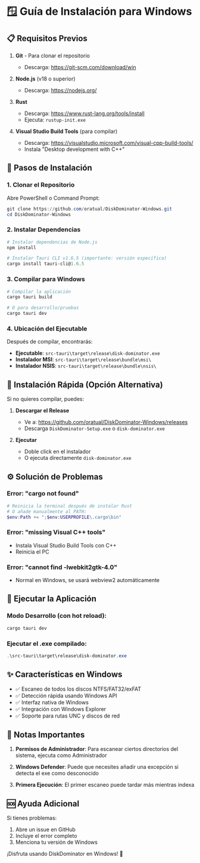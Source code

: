 # 🪟 Guía de Instalación para Windows

## 📋 Requisitos Previos

1. **Git** - Para clonar el repositorio
   - Descarga: https://git-scm.com/download/win

2. **Node.js** (v18 o superior)
   - Descarga: https://nodejs.org/

3. **Rust** 
   - Descarga: https://www.rust-lang.org/tools/install
   - Ejecuta: `rustup-init.exe`

4. **Visual Studio Build Tools** (para compilar)
   - Descarga: https://visualstudio.microsoft.com/visual-cpp-build-tools/
   - Instala "Desktop development with C++"

## 🚀 Pasos de Instalación

### 1. Clonar el Repositorio

Abre PowerShell o Command Prompt:

```powershell
git clone https://github.com/oratual/DiskDominator-Windows.git
cd DiskDominator-Windows
```

### 2. Instalar Dependencias

```powershell
# Instalar dependencias de Node.js
npm install

# Instalar Tauri CLI v1.6.5 (importante: versión específica)
cargo install tauri-cli@1.6.5
```

### 3. Compilar para Windows

```powershell
# Compilar la aplicación
cargo tauri build

# O para desarrollo/pruebas
cargo tauri dev
```

### 4. Ubicación del Ejecutable

Después de compilar, encontrarás:
- **Ejecutable**: `src-tauri\target\release\disk-dominator.exe`
- **Instalador MSI**: `src-tauri\target\release\bundle\msi\`
- **Instalador NSIS**: `src-tauri\target\release\bundle\nsis\`

## 🎯 Instalación Rápida (Opción Alternativa)

Si no quieres compilar, puedes:

1. **Descargar el Release**
   - Ve a: https://github.com/oratual/DiskDominator-Windows/releases
   - Descarga `DiskDominator-Setup.exe` o `disk-dominator.exe`

2. **Ejecutar**
   - Doble click en el instalador
   - O ejecuta directamente `disk-dominator.exe`

## ⚙️ Solución de Problemas

### Error: "cargo not found"
```powershell
# Reinicia la terminal después de instalar Rust
# O añade manualmente al PATH:
$env:Path += ";$env:USERPROFILE\.cargo\bin"
```

### Error: "missing Visual C++ tools"
- Instala Visual Studio Build Tools con C++
- Reinicia el PC

### Error: "cannot find -lwebkit2gtk-4.0"
- Normal en Windows, se usará webview2 automáticamente

## 🏃 Ejecutar la Aplicación

### Modo Desarrollo (con hot reload):
```powershell
cargo tauri dev
```

### Ejecutar el .exe compilado:
```powershell
.\src-tauri\target\release\disk-dominator.exe
```

## ✨ Características en Windows

- ✅ Escaneo de todos los discos NTFS/FAT32/exFAT
- ✅ Detección rápida usando Windows API
- ✅ Interfaz nativa de Windows
- ✅ Integración con Windows Explorer
- ✅ Soporte para rutas UNC y discos de red

## 📝 Notas Importantes

1. **Permisos de Administrador**: Para escanear ciertos directorios del sistema, ejecuta como Administrador

2. **Windows Defender**: Puede que necesites añadir una excepción si detecta el exe como desconocido

3. **Primera Ejecución**: El primer escaneo puede tardar más mientras indexa

## 🆘 Ayuda Adicional

Si tienes problemas:
1. Abre un issue en GitHub
2. Incluye el error completo
3. Menciona tu versión de Windows

¡Disfruta usando DiskDominator en Windows! 🎉